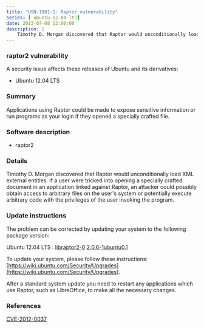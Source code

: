 ```yaml
---
title: "USN-1901-1: Raptor vulnerability"
series: [ ubuntu-12.04-lts]
date: 2013-07-08 12:00:00
description: |
    Timothy D. Morgan discovered that Raptor would unconditionally load XML external entities. If a user were tricked into opening a specially crafted document in an application linked against Raptor, an attacker could possibly obtain access to arbitrary files on the user&#39;s system or potentially execute arbitrary code with the privileges of the user invoking the program. 
--- 
```

 
### raptor2 vulnerability

A security issue affects these releases of Ubuntu and its derivatives:

* Ubuntu 12.04 LTS

### Summary

Applications using Raptor could be made to expose sensitive information or run programs as your login if they opened a specially crafted file.

### Software description

* raptor2 

### Details

Timothy D. Morgan discovered that Raptor would unconditionally load XML external entities. If a user were tricked into opening a specially crafted document in an application linked against Raptor, an attacker could possibly obtain access to arbitrary files on the user&#39;s system or potentially execute arbitrary code with the privileges of the user invoking the program. 

### Update instructions

The problem can be corrected by updating your system to the following package version:

Ubuntu 12.04 LTS
 : [libraptor2-0](https://launchpad.net/ubuntu/+source/raptor2) <span> [2.0.6-1ubuntu0.1](https://launchpad.net/ubuntu/+source/raptor2/2.0.6-1ubuntu0.1) </span> 

To update your system, please follow these instructions: [https://wiki.ubuntu.com/Security/Upgrades](https://wiki.ubuntu.com/Security/Upgrades).

After a standard system update you need to restart any applications which use Raptor, such as LibreOffice, to make all the necessary changes. 

### References

 [CVE-2012-0037](http://people.ubuntu.com/~ubuntu-security/cve/CVE-2012-0037)
 
